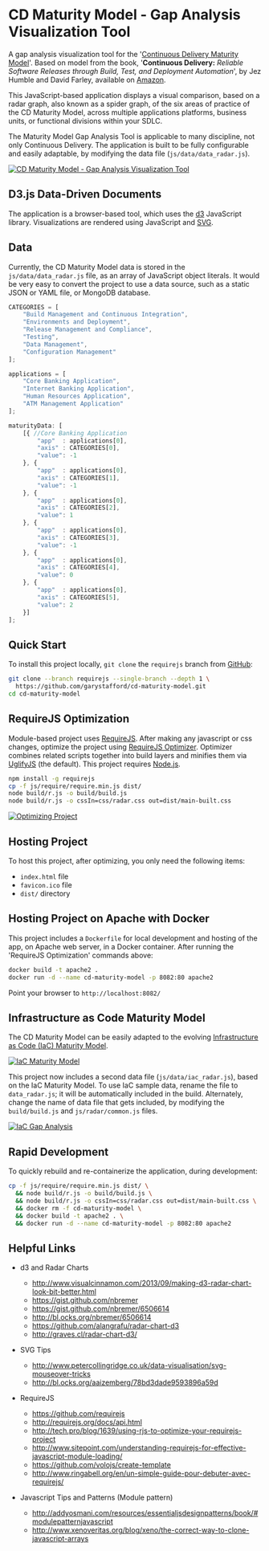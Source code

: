 # CD Maturity Model - Gap Analysis Visualization Tool

A gap analysis visualization tool for the '[Continuous Delivery Maturity Model](https://secure.surveymonkey.com/_resources/28183/23008183/bf361750-7418-458f-85a6-6c07333e4986.png)'. Based on model from the book, '**Continuous Delivery:** _Reliable Software Releases through Build, Test, and Deployment Automation_', by Jez Humble and David Farley, available on [Amazon](http://www.amazon.com/dp/0321601912).

This JavaScript-based application displays a visual comparison, based on a radar graph, also known as a spider graph, of the six areas of practice of the CD Maturity Model, across multiple applications platforms, business units, or functional divisions within your SDLC.

The Maturity Model Gap Analysis Tool is applicable to many discipline, not only Continuous Delivery. The application is built to be fully configurable and easily adaptable, by modifying the data file (`js/data/data_radar.js`).

[![CD Maturity Model - Gap Analysis Visualization Tool](https://github.com/garystafford/cd-maturity-model/blob/requirejs/images/CD_Maturity_Model_Video.jpg)](http://www.youtube.com/watch?v=YWGNw6VvKBc "CD Maturity Model - Gap Analysis Visualization Tool")

<!-- [![CD Gap Analysis](https://github.com/garystafford/cd-maturity-model/blob/requirejs/images/CD_example_thumbnail.png?raw=true)](https://github.com/garystafford/cd-maturity-model/blob/requirejs/images/CD_example.png?raw=true) -->

## D3.js Data-Driven Documents

The application is a browser-based tool, which uses the [d3](http://d3js.org/) JavaScript library. Visualizations are rendered using JavaScript and [SVG](http://en.wikipedia.org/wiki/Scalable_Vector_Graphics).

## Data

Currently, the CD Maturity Model data is stored in the `js/data/data_radar.js` file, as an array of JavaScript object literals. It would be very easy to convert the project to use a data source, such as a static JSON or YAML file, or MongoDB database.

```javascript
CATEGORIES = [
    "Build Management and Continuous Integration",
    "Environments and Deployment",
    "Release Management and Compliance",
    "Testing",
    "Data Management",
    "Configuration Management"
];

applications = [
    "Core Banking Application",
    "Internet Banking Application",
    "Human Resources Application",
    "ATM Management Application"
];

maturityData: [
    [{ //Core Banking Application
        "app"  : applications[0],
        "axis" : CATEGORIES[0],
        "value": -1
    }, {
        "app"  : applications[0],
        "axis" : CATEGORIES[1],
        "value": -1
    }, {
        "app"  : applications[0],
        "axis" : CATEGORIES[2],
        "value": 1
    }, {
        "app"  : applications[0],
        "axis" : CATEGORIES[3],
        "value": -1
    }, {
        "app"  : applications[0],
        "axis" : CATEGORIES[4],
        "value": 0
    }, {
        "app"  : applications[0],
        "axis" : CATEGORIES[5],
        "value": 2
    }]
];
```

## Quick Start

To install this project locally, `git clone` the `requirejs` branch from [GitHub](https://github.com/garystafford/cd-maturity-model/tree/requirejs):

```bash
git clone --branch requirejs --single-branch --depth 1 \
  https://github.com/garystafford/cd-maturity-model.git
cd cd-maturity-model
```

## RequireJS Optimization

Module-based project uses [RequireJS](http://requirejs.org/). After making any javascript or css changes, optimize the project using [RequireJS Optimizer](http://requirejs.org/docs/optimization.html). Optimizer combines related scripts together into build layers and minifies them via [UglifyJS](https://github.com/mishoo/UglifyJS) (the default). This project requires [Node.js](http://nodejs.org).

```bash
npm install -g requirejs
cp -f js/require/require.min.js dist/
node build/r.js -o build/build.js
node build/r.js -o cssIn=css/radar.css out=dist/main-built.css
```

[![Optimizing Project](https://github.com/garystafford/cd-maturity-model/blob/requirejs/images/optimizing_thumbnail.png?raw=true)](https://github.com/garystafford/cd-maturity-model/blob/requirejs/images/optimizing.png?raw=true)

## Hosting Project

To host this project, after optimizing, you only need the following items:

- `index.html` file
- `favicon.ico` file
- `dist/` directory

## Hosting Project on Apache with Docker

This project includes a `Dockerfile` for local development and hosting of the app, on Apache web server, in a Docker container. After running the 'RequireJS Optimization' commands above:

```bash
docker build -t apache2 .
docker run -d --name cd-maturity-model -p 8082:80 apache2
```

Point your browser to `http://localhost:8082/`

## Infrastructure as Code Maturity Model

The CD Maturity Model can be easily adapted to the evolving [Infrastructure as Code (IaC) Maturity Model](https://programmaticponderings.com/2016/11/25/infrastructure-as-code-maturity-model/).

[![IaC Maturity Model](https://github.com/garystafford/cd-maturity-model/blob/requirejs/images/IaC_Maturity_Model_Text_thumbnail.png?raw=true)](https://github.com/garystafford/cd-maturity-model/blob/requirejs/images/IaC_Maturity_Model_Text.pdf)

This project now includes a second data file (`js/data/iac_radar.js`), based on the IaC Maturity Model. To use IaC sample data, rename the file to `data_radar.js`; it will be automatically included in the build. Alternately, change the name of data file that gets included, by modifying the `build/build.js` and `js/radar/common.js` files.

[![IaC Gap Analysis](https://github.com/garystafford/cd-maturity-model/blob/requirejs/images/IaC_example_thumbnail.png?raw=true)](https://github.com/garystafford/cd-maturity-model/blob/requirejs/images/IaC_example.png?raw=true)

## Rapid Development

To quickly rebuild and re-containerize the application, during development:

```bash
cp -f js/require/require.min.js dist/ \
  && node build/r.js -o build/build.js \
  && node build/r.js -o cssIn=css/radar.css out=dist/main-built.css \
  && docker rm -f cd-maturity-model \
  && docker build -t apache2 . \
  && docker run -d --name cd-maturity-model -p 8082:80 apache2
```

## Helpful Links

- d3 and Radar Charts

  - <http://www.visualcinnamon.com/2013/09/making-d3-radar-chart-look-bit-better.html>
  - <https://gist.github.com/nbremer>
  - <https://gist.github.com/nbremer/6506614>
  - <http://bl.ocks.org/nbremer/6506614>
  - <https://github.com/alangrafu/radar-chart-d3>
  - <http://graves.cl/radar-chart-d3/>

- SVG Tips

  - <http://www.petercollingridge.co.uk/data-visualisation/svg-mouseover-tricks>
  - <http://bl.ocks.org/aaizemberg/78bd3dade9593896a59d>

- RequireJS

  - <https://github.com/requirejs>
  - <http://requirejs.org/docs/api.html>
  - <http://tech.pro/blog/1639/using-rjs-to-optimize-your-requirejs-project>
  - <http://www.sitepoint.com/understanding-requirejs-for-effective-javascript-module-loading/>
  - <https://github.com/volojs/create-template>
  - <http://www.ringabell.org/en/un-simple-guide-pour-debuter-avec-requirejs/>

- Javascript Tips and Patterns (Module pattern)

  - <http://addyosmani.com/resources/essentialjsdesignpatterns/book/#modulepatternjavascript>
  - <http://www.xenoveritas.org/blog/xeno/the-correct-way-to-clone-javascript-arrays>
